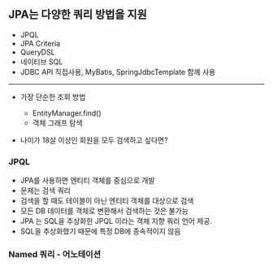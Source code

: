 ## JPA는 다양한 쿼리 방법을 지원
* JPQL
* JPA Criteria
* QueryDSL
* 네이티브 SQL
* JDBC API 직접사용, MyBatis, SpringJdbcTemplate 함께 사용

---
* 가장 단순한 조회 방법
    * EntityManager.find()
    * 객체 그래프 탐색
  
* 나이가 18살 이상인 회원을 모두 검색하고 싶다면?


### JPQL

* JPA를 사용하면 엔티티 객체를 중심으로 개발
* 문제는 검색 쿼리
* 검색을 할 때도 테이블이 아닌 엔티티 객체를 대상으로 검색
* 모든 DB 데이터를 객체로 변환해서 검색하는 것은 불가능
* JPA 는 SQL을 추상화한 JPQL 이라는 객체 지향 쿼리 언어 제공.
* SQL을 추상화했기 때문에 특정 DB에 종속적이지 않음
 

### Named 쿼리 - 어노테이션



